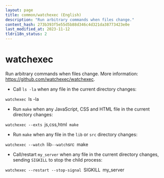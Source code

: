 ```yaml
---
layout: page
title: common/watchexec (English)
description: "Run arbitrary commands when files change."
content_hash: 273b393f5e55d5b88d346c4d321da38773423e0e
last_modified_at: 2023-11-12
tldri18n_status: 2
---
```

# watchexec

Run arbitrary commands when files change.
More information: <https://github.com/watchexec/watchexec>.

- Call `ls -la` when any file in the current directory changes:

`watchexec `<span class="tldr-var badge badge-pill bg-dark-lm bg-white-dm text-white-lm text-dark-dm font-weight-bold">ls -la</span>

- Run `make` when any JavaScript, CSS and HTML file in the current directory changes:

`watchexec --exts `<span class="tldr-var badge badge-pill bg-dark-lm bg-white-dm text-white-lm text-dark-dm font-weight-bold">js,css,html</span>` make`

- Run `make` when any file in the `lib` or `src` directory changes:

`watchexec --watch `<span class="tldr-var badge badge-pill bg-dark-lm bg-white-dm text-white-lm text-dark-dm font-weight-bold">lib</span>` --watch `<span class="tldr-var badge badge-pill bg-dark-lm bg-white-dm text-white-lm text-dark-dm font-weight-bold">src</span>` `<span class="tldr-var badge badge-pill bg-dark-lm bg-white-dm text-white-lm text-dark-dm font-weight-bold">make</span>

- Call/restart `my_server` when any file in the current directory changes, sending `SIGKILL` to stop the child process:

`watchexec --restart --stop-signal `<span class="tldr-var badge badge-pill bg-dark-lm bg-white-dm text-white-lm text-dark-dm font-weight-bold">SIGKILL</span>` `<span class="tldr-var badge badge-pill bg-dark-lm bg-white-dm text-white-lm text-dark-dm font-weight-bold">my_server</span>
